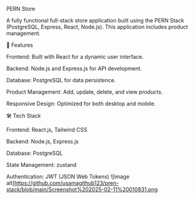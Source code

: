 PERN Store

A fully functional full-stack store application built using the PERN Stack (PostgreSQL, Express, React, Node.js). This application includes  product management.

🚀 Features

Frontend: Built with React for a dynamic user interface.

Backend: Node.js and Express.js for API development.

Database: PostgreSQL for data persistence.

Product Management: Add, update, delete, and view products.

Responsive Design: Optimized for both desktop and mobile.

🛠 Tech Stack

Frontend: React.js, Tailwind CSS

Backend: Node.js, Express.js

Database: PostgreSQL

State Management: zustand

Authentication: JWT (JSON Web Tokens)
![image alt]https://github.com/usamagithub123/pren-stack/blob/main/Screenshot%202025-02-11%20010831.png

